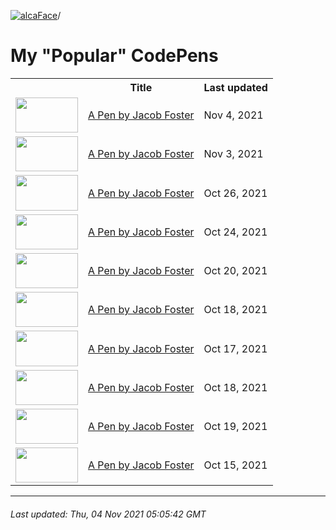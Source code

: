 [![alcaFace](https://camo.githubusercontent.com/2ee094c4af74cb0ec2e19388fccfb809837623e3/68747470733a2f2f7374617469632d63646e2e6a74766e772e6e65742f656d6f7469636f6e732f76312f3332383632362f312e30)](https://twitch.tv/Alca)/

# My "Popular" CodePens

<table>
	<tr>
		<th></th>
		<th>Title</th>
		<th>Last updated</th>
	</tr>
	<tr>
		<td><a href="https://codepen.io/Alca/pen/GRvyzzN" rel="nofollow"><img src="https://codepen.io/alca/pen/GRvyzzN/image/default.png" width="100" height="56.25"></a></td>
		<td><a href="https://codepen.io/Alca/pen/GRvyzzN" rel="nofollow">A Pen by Jacob Foster</a></td>
		<td>Nov 4, 2021</td>
	</tr>
	<tr>
		<td><a href="https://codepen.io/Alca/pen/MWvrwwQ" rel="nofollow"><img src="https://codepen.io/alca/pen/MWvrwwQ/image/default.png" width="100" height="56.25"></a></td>
		<td><a href="https://codepen.io/Alca/pen/MWvrwwQ" rel="nofollow">A Pen by Jacob Foster</a></td>
		<td>Nov 3, 2021</td>
	</tr>
	<tr>
		<td><a href="https://codepen.io/Alca/pen/RwZVRXR" rel="nofollow"><img src="https://codepen.io/alca/pen/RwZVRXR/image/default.png" width="100" height="56.25"></a></td>
		<td><a href="https://codepen.io/Alca/pen/RwZVRXR" rel="nofollow">A Pen by Jacob Foster</a></td>
		<td>Oct 26, 2021</td>
	</tr>
	<tr>
		<td><a href="https://codepen.io/Alca/pen/dyzNJwd" rel="nofollow"><img src="https://codepen.io/alca/pen/dyzNJwd/image/default.png" width="100" height="56.25"></a></td>
		<td><a href="https://codepen.io/Alca/pen/dyzNJwd" rel="nofollow">A Pen by Jacob Foster</a></td>
		<td>Oct 24, 2021</td>
	</tr>
	<tr>
		<td><a href="https://codepen.io/Alca/pen/YzxWJaq" rel="nofollow"><img src="https://codepen.io/alca/pen/YzxWJaq/image/default.png" width="100" height="56.25"></a></td>
		<td><a href="https://codepen.io/Alca/pen/YzxWJaq" rel="nofollow">A Pen by Jacob Foster</a></td>
		<td>Oct 20, 2021</td>
	</tr>
	<tr>
		<td><a href="https://codepen.io/Alca/pen/dyzMOER" rel="nofollow"><img src="https://codepen.io/alca/pen/dyzMOER/image/default.png" width="100" height="56.25"></a></td>
		<td><a href="https://codepen.io/Alca/pen/dyzMOER" rel="nofollow">A Pen by Jacob Foster</a></td>
		<td>Oct 18, 2021</td>
	</tr>
	<tr>
		<td><a href="https://codepen.io/Alca/pen/VwzeNmO" rel="nofollow"><img src="https://codepen.io/alca/pen/VwzeNmO/image/default.png" width="100" height="56.25"></a></td>
		<td><a href="https://codepen.io/Alca/pen/VwzeNmO" rel="nofollow">A Pen by Jacob Foster</a></td>
		<td>Oct 17, 2021</td>
	</tr>
	<tr>
		<td><a href="https://codepen.io/Alca/pen/ZEJQvoj" rel="nofollow"><img src="https://codepen.io/alca/pen/ZEJQvoj/image/default.png" width="100" height="56.25"></a></td>
		<td><a href="https://codepen.io/Alca/pen/ZEJQvoj" rel="nofollow">A Pen by Jacob Foster</a></td>
		<td>Oct 18, 2021</td>
	</tr>
	<tr>
		<td><a href="https://codepen.io/Alca/pen/xxLZqoK" rel="nofollow"><img src="https://codepen.io/alca/pen/xxLZqoK/image/default.png" width="100" height="56.25"></a></td>
		<td><a href="https://codepen.io/Alca/pen/xxLZqoK" rel="nofollow">A Pen by Jacob Foster</a></td>
		<td>Oct 19, 2021</td>
	</tr>
	<tr>
		<td><a href="https://codepen.io/Alca/pen/porgozJ" rel="nofollow"><img src="https://codepen.io/alca/pen/porgozJ/image/default.png" width="100" height="56.25"></a></td>
		<td><a href="https://codepen.io/Alca/pen/porgozJ" rel="nofollow">A Pen by Jacob Foster</a></td>
		<td>Oct 15, 2021</td>
	</tr>
</table>

---

###### Last updated: Thu, 04 Nov 2021 05:05:42 GMT